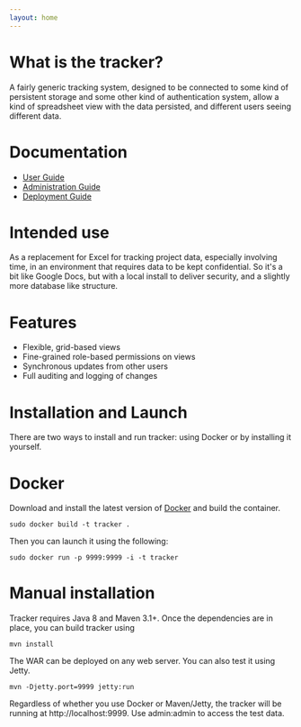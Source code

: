 ```yaml
---
layout: home
---
```


# What is the tracker?

A fairly generic tracking system, designed to be connected to some kind of persistent
storage and some other kind of authentication system, allow a kind of spreadsheet view
with the data persisted, and different users seeing different data.

# Documentation

 * [User Guide](pages/user-guide.html)
 * [Administration Guide](pages/admin-guide.html)
 * [Deployment Guide](pages/deployment-guide.html)

# Intended use

As a replacement for Excel for tracking project data, especially involving time, in an
environment that requires data to be kept confidential. So it's a bit like Google Docs,
but with a local install to deliver security, and a slightly more database like
structure.

# Features

 * Flexible, grid-based views
 * Fine-grained role-based permissions on views
 * Synchronous updates from other users
 * Full auditing and logging of changes


# Installation and Launch

There are two ways to install and run tracker: using Docker or by installing it
yourself.

# Docker

Download and install the latest version of [Docker](http://docker.com) and
build the container.

    sudo docker build -t tracker .

Then you can launch it using the following:

    sudo docker run -p 9999:9999 -i -t tracker

# Manual installation

Tracker requires Java 8 and Maven 3.1+. Once the dependencies are in place,
you can build tracker using

    mvn install

The WAR can be deployed on any web server. You can also test it using Jetty.

    mvn -Djetty.port=9999 jetty:run

Regardless of whether you use Docker or Maven/Jetty, the tracker will be running
at http://localhost:9999. Use admin:admin to access the test data.
